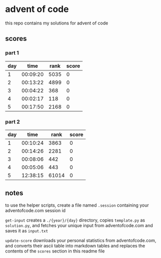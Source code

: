 # advent of code

this repo contains my solutions for advent of code

## scores
### part 1

|day|time|rank|score|
|---|---|---|---|
|1|00:09:20|5035|0|
|2|00:13:22|4899|0|
|3|00:04:22|368|0|
|4|00:02:17|118|0|
|5|00:17:50|2168|0|

### part 2

|day|time|rank|score|
|---|---|---|---|
|1|00:10:24|3863|0|
|2|00:14:26|2281|0|
|3|00:08:06|442|0|
|4|00:05:06|443|0|
|5|12:38:15|61014|0|

## notes

to use the helper scripts, create a file named `.session` containing your
adventofcode.com session id

`get-input` creates a `./{year}/{day}` directory, copies `template.py` as
`solution.py`, and fetches your unique input from adventofcode.com and
saves it as `input.txt`

`update-score` downloads your personal statistics from adventofcode.com, and
converts their ascii table into markdown tables and replaces the contents of
the `scores` section in this readme file
